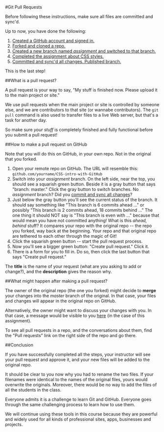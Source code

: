#Git Pull Requests

Before following these instructions, make sure all files are committed and sync'd.

Up to now, you have done the following:

1. [Created a GitHub account and signed in.](../github_basics)
2. [Forked and cloned a repo.](../../../)
3. [Created a new branch named *assignment* and switched to that branch.](../git_branches)
4. [Completed the assignment about CSS styles.](../assignment)
5. [Committed and sync'd all changes. Published branch.](../git_commit_and_sync)

This is the last step!

##What is a pull request?

A pull request is your way to say, "My stuff is finished now. Please upload it to the main project or site."

We use pull requests when the main project or site is controlled by someone else, and we are contributors to that site (or wannabe contributors). The `git pull` command is also used to transfer files to a live Web server, but that's a task for another day.

So make sure *your stuff* is completely finished and fully functional before you submit a pull request!

##How to make a pull request on GitHub

Note that you will do this on GitHub, in your own repo. Not in the original that you forked.

1. Open your remote repo on GitHub. The URL will resemble this: `github.com/yourname/CSS-intro-with-GitHub`
2. Switch into your *assignment* branch. On the left side, near the top, you should see a squarish green button. Beside it is a gray button that says "branch: master." Click the gray button to switch branches. No *assignment* branch? Did you [commit and sync all changes](../git_commit_and_sync)?
3. Just below the gray button you'll see the current status of the branch. It should say something like "This branch is 6 commits ahead ..." or possibly "This branch is 2 commits ahead, 18 commits behind ..." The one thing it should NOT say is "This branch is even with ..." because that would mean you have not committed anything! What is this *ahead, behind* stuff? It compares your repo with the original repo -- the repo you forked, way back at the beginning. Your repo and that original repo are tethered to each other through the magic of Git!
4. Click the squarish green button -- start the pull request process.
5. Now you'll see a bigger green button: "Create pull request." Click it.
6. There is a form for you to fill in. Do so, then click the last button that says "Create pull request."

The **title** is the name of your request (what are you asking to add or change?), and the **description** gives the reason why.

##What might happen after making a pull request?

The owner of the original repo (the one you forked) might decide to **merge** your changes into the *master* branch of the original. In that case, your files and changes will appear in the original repo on GitHub.

Alternatively, the owner might want to discuss your changes with you. In that case, a message would be visible to you [here](../pulls) (in the case of this assignment).

To see all pull requests in a repo, and the conversations about them, find the "Pull requests" link on the right side of the repo and go there.

##Conclusion

If you have successfully completed all the steps, your instructor will see your pull request and approve it, and your new files will be added to the original repo.

It should be clear to you now why you had to rename the two files. If your filenames were identical to the names of the original files, yours would overwrite the originals. Moreover, there would be no way to add the files of all the students in the class.

Everyone admits it is a challenge to learn Git and GitHub. Everyone goes through the same challenging process to learn how to use them.

We will continue using these tools in this course because they are powerful and widely used for all kinds of professional sites, apps, businesses and projects.
